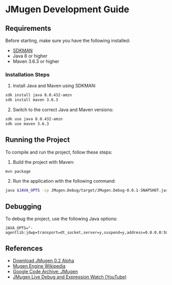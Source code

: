 
# JMugen Development Guide

## Requirements

Before starting, make sure you have the following installed:

- [SDKMAN](https://sdkman.io/install)
- Java 8 or higher
- Maven 3.6.3 or higher

### Installation Steps

1. Install Java and Maven using SDKMAN:

```sh
sdk install java 8.0.432-amzn
sdk install maven 3.6.3
```

2. Switch to the correct Java and Maven versions:

```sh
sdk use java 8.0.432-amzn
sdk use maven 3.6.3
```

## Running the Project

To compile and run the project, follow these steps:

1. Build the project with Maven:

```sh
mvn package
```

2. Run the application with the following command:

```sh
java $JAVA_OPTS -cp JMugen.Debug/target/JMugen.Debug-0.0.1-SNAPSHOT.jar org.lee.mugen.test.TestGameFight
```

## Debugging

To debug the project, use the following Java options:

```properties
JAVA_OPTS="-agentlib:jdwp=transport=dt_socket,server=y,suspend=y,address=0.0.0.0:5005"
```

## References

- [Download JMugen 0.2 Alpha](https://sourceforge.net/projects/mugen-net/files/)
- [Mugen Engine Wikipedia](https://en.wikipedia.org/wiki/Mugen_(game_engine))
- [Google Code Archive: JMugen](https://code.google.com/archive/p/jmugen/)
- [JMugen Live Debug and Expression Watch (YouTube)](https://www.youtube.com/watch?v=6uVFrC91OU8)
